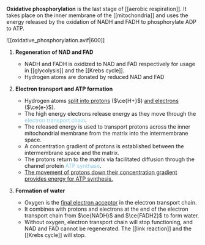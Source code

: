 **Oxidative phosphorylation** is the last stage of [[aerobic respiration]]. It takes place on the inner membrane of the [[mitochondria]] and uses the energy released by the oxidation of NADH and FADH to phosphorylate ADP to ATP.

![[oxidative_phosphorylation.avif|600]]

1. **Regeneration of NAD and FAD**
	- NADH and FADH is oxidized to NAD and FAD respectively for usage in [[glycolysis]] and the [[Krebs cycle]].
	- Hydrogen atoms are donated by reduced NAD and FAD

2. **Electron transport and ATP formation**
	- Hydrogen atoms <u>split into protons</u> ($\ce{H+}$) <u>and electrons</u> ($\ce{e-}$).
	- The high energy electrons release energy as they move through the <span style="color: skyblue">electron transport chain</span>.
	- The released energy is used to transport protons across the inner mitochondrial membrane from the matrix into the intermembrane space.
	- A concentration gradient of protons is established between the intermembrane space and the matrix.
	- The protons return to the matrix via facilitated diffusion through the channel protein <span style="color: skyblue">ATP synthase</span>.
	- <u>The movement of protons down their concentration gradient provides energy for ATP synthesis.</u>

3. **Formation of water**
	- Oxygen is the <u>final electron acceptor</u> in the electron transport chain.
	- It combines with protons and electrons at the end of the electron transport chain from $\ce{NADH}$ and $\ce{FADH2}$ to form water.
	- Without oxygen, electron transport chain will stop functioning, and NAD and FAD cannot be regenerated. The [[link reaction]] and the [[Krebs cycle]] will stop.

